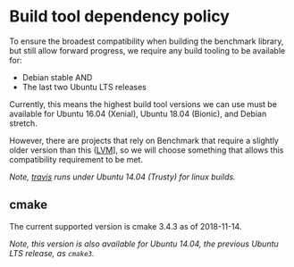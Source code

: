 # Build tool dependency policy

To ensure the broadest compatibility when building the benchmark library, but
still allow forward progress, we require any build tooling to be available for:

* Debian stable AND
* The last two Ubuntu LTS releases

Currently, this means the highest build tool versions we can use must be
available for Ubuntu 16.04 (Xenial), Ubuntu 18.04 (Bionic), and Debian stretch.

However, there are projects that rely on Benchmark that require a slightly older
version than this
([LVM](https://github.com/llvm-mirror/llvm/blob/master/CMakeLists.txt)], so we
will choose something that allows this compatibility requirement to be met.

_Note, [travis](.travis.yml) runs under Ubuntu 14.04 (Trusty) for linux builds._

## cmake
The current supported version is cmake 3.4.3 as of 2018-11-14.

_Note, this version is also available for Ubuntu 14.04, the previous Ubuntu LTS
release, as `cmake3`._

